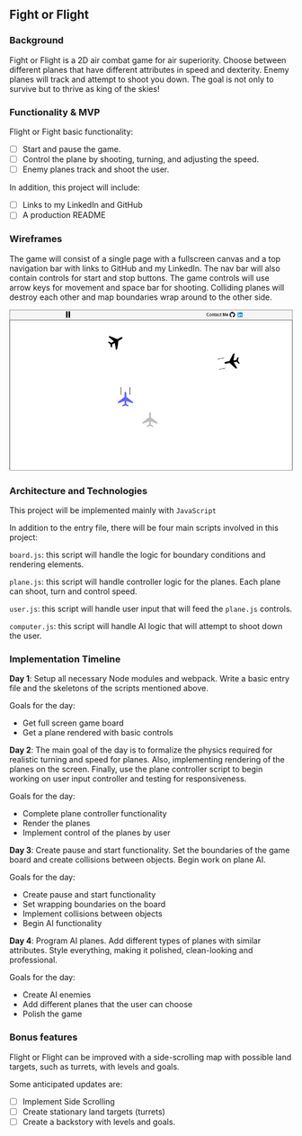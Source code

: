 ## Fight or Flight

### Background

Fight or Flight is a 2D air combat game for air superiority. Choose between different planes that have different attributes in speed and dexterity. Enemy planes will track and attempt to shoot you down. The goal is not only to survive but to thrive as king of the skies!

### Functionality & MVP  

Flight or Fight basic functionality:

- [ ] Start and pause the game.
- [ ] Control the plane by shooting, turning, and adjusting the speed.
- [ ] Enemy planes track and shoot the user.

In addition, this project will include:

- [ ] Links to my LinkedIn and GitHub
- [ ] A production README

### Wireframes

The game will consist of a single page with a fullscreen canvas and a top navigation bar with links to GitHub and my LinkedIn. The nav bar will also contain controls for start and stop buttons. The game controls will use arrow keys for movement and space bar for shooting. Colliding planes will destroy each other and map boundaries wrap around to the other side.

![wireframe](https://raw.githubusercontent.com/The-Speck/Fight-or-Flight/master/assets/Fight_or_Flight.png)

### Architecture and Technologies

This project will be implemented mainly with `JavaScript`

In addition to the entry file, there will be four main scripts involved in this project:

`board.js`: this script will handle the logic for boundary conditions and rendering elements.

`plane.js`: this script will handle controller logic for the planes. Each plane can shoot, turn and control speed.

`user.js`: this script will handle user input that will feed the `plane.js` controls.

`computer.js`: this script will handle AI logic that will attempt to shoot down the user.

### Implementation Timeline

**Day 1**: Setup all necessary Node modules and webpack. Write a basic entry file and the skeletons of the scripts mentioned above.

Goals for the day:

- Get full screen game board
- Get a plane rendered with basic controls

**Day 2**: The main goal of the day is to formalize the physics required for realistic turning and speed for planes. Also, implementing rendering of the planes on the screen. Finally, use the plane controller script to begin working on user input controller and testing for responsiveness.

Goals for the day:

- Complete plane controller functionality
- Render the planes
- Implement control of the planes by user

**Day 3**: Create pause and start functionality. Set the boundaries of the game board and create collisions between objects. Begin work on plane AI.

Goals for the day:

- Create pause and start functionality
- Set wrapping boundaries on the board
- Implement collisions between objects
- Begin AI functionality

**Day 4**: Program AI planes. Add different types of planes with similar attributes. Style everything, making it polished, clean-looking and professional.  

Goals for the day:

- Create AI enemies
- Add different planes that the user can choose
- Polish the game

### Bonus features

Flight or Flight can be improved with a side-scrolling map with possible land targets, such as turrets, with levels and goals.

Some anticipated updates are:

- [ ] Implement Side Scrolling
- [ ] Create stationary land targets (turrets)
- [ ] Create a backstory with levels and goals.
